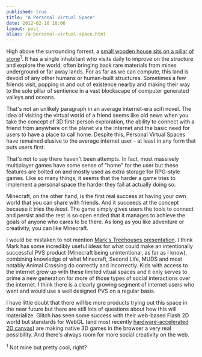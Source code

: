```yaml
---
published: true
title: "A Personal Virtual Space"
date: 2012-02-10 18:06
layout: post
alias: /a-personal-virtual-space.html
---
```

High above the surrounding forrest, a [small wooden house sits on a pillar of stone](http://imgur.com/a/1DhuT)<sup>1</sup>. It has a single inhabitant who visits daily to improve on the structure and explore the world, often bringing back rare materials from mines underground or far away lands. For as far as we can compute, this land is devoid of any other humans or human-built structures. Sometimes a few friends visit, popping in and out of existence nearby and making their way to the sole pillar of sentience in a vast blockscape of computer generated valleys and oceans.

That's not an unlikely paragraph in an average internet-era scifi novel. The idea of visiting the virtual world of a friend seems like old news when you take the concept of 3D first-person exploration, the ability to connect with a friend from anywhere on the planet via the internet and the basic need for users to have a place to call home. Despite this, Personal Virtual Spaces have remained elusive to the average internet user - at least in any form that puts users first.

That's not to say there haven't been attempts. In fact, most massively multiplayer games have some sense of "home" for the user but these features are bolted on and mostly used as extra storage for RPG-style games. Like so many things, it seems that the harder a game tries to implement a personal space the harder they fail at actually doing so.

Minecraft, on the other hand, is the first real success at having your own world that you can share with friends. And it succeeds at the concept because it tries the *least*. The game simply gives users the tools to connect and persist and the rest is so open ended that it manages to achieve the goals of anyone who cares to be there. As long as you like adventure or creativity, you can like Minecraft.

I would be mistaken to not mention [Mark's Treehouses presentation](http://speakerdeck.com/u/markpasc/p/treehouses-online-community-for-internet). I think Mark has some incredibly useful ideas for what could make an intentionally successful PVS product (Minecraft being unintentional, as far as I know), combining knowledge of what Minecraft, Second Life, MUDS and most notably Animal Crossing do correctly and incorrectly. Kids with access to the internet grow up with these limited vitual spaces and it only serves to prime a new generation for more of those types of social interactions over the internet. I think there is a clearly growing segment of internet users who want and would use a well designed PVS on a regular basis.

I have little doubt that there will be more products trying out this space in the near future but there are still lots of questions about how this will materialize. Glitch has seen some success with their web-based Flash 2D world but standards for WebGL (and most recently [hardware-accelerated 2D canvas](http://blog.chromium.org/2012/02/gpu-accelerating-2d-canvas-and-enabling.html)) are making native 3D games in the browser a very real possibility. And there's always room for more social creativity on the web.

<sup>1</sup> Not mine but pretty cool, right?